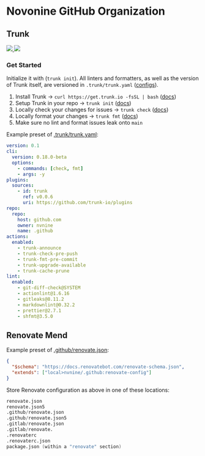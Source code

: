 <h1> Novonine GitHub Organization </h1>

## Trunk

  <a href="https://slack.trunk.io">
    <img src="https://img.shields.io/badge/slack-slack.trunk.io-blue?logo=slack"/>
  </a>
  <a href="https://docs.trunk.io">
    <img src="https://img.shields.io/badge/docs.trunk.io-7f7fcc?label=docs&logo=readthedocs&labelColor=555555&logoColor=ffffff"/>
  </a>

### Get Started

Initialize it with (`trunk init`). All linters and formatters, as well as the version of Trunk itself, are versioned in `.trunk/trunk.yaml` ([configs](https://github.com/trunk-io/configs)).

1. Install Trunk → `curl https://get.trunk.io -fsSL | bash`
   ([docs](https://docs.trunk.io/get-started))
2. Setup Trunk in your repo → `trunk init` ([docs](https://docs.trunk.io/get-started))
3. Locally check your changes for issues → `trunk check`
   ([docs](https://docs.trunk.io/check/overview))
4. Locally format your changes → `trunk fmt` ([docs](https://docs.trunk.io/check/cli))
5. Make sure no lint and format issues leak onto `main`

Example preset of [.trunk/trunk.yaml](../.trunk/trunk.yaml):

```yaml
version: 0.1
cli:
  version: 0.18.0-beta
  options:
    - commands: [check, fmt]
    - args: -y
plugins:
  sources:
    - id: trunk
      ref: v0.0.6
      uri: https://github.com/trunk-io/plugins
repo:
  repo:
    host: github.com
    owner: nvnine
    name: .github
actions:
  enabled:
    - trunk-announce
    - trunk-check-pre-push
    - trunk-fmt-pre-commit
    - trunk-upgrade-available
    - trunk-cache-prune
lint:
  enabled:
    - git-diff-check@SYSTEM
    - actionlint@1.6.16
    - gitleaks@8.11.2
    - markdownlint@0.32.2
    - prettier@2.7.1
    - shfmt@3.5.0
```

## Renovate Mend

Example preset of [.github/renovate.json](https://github.com/nvnine/.github/blob/main/.github/renovate.json):

```json
{
  "$schema": "https://docs.renovatebot.com/renovate-schema.json",
  "extends": ["local>nvnine/.github:renovate-config"]
}
```

Store Renovate configuration as above in one of these locations:

```verilog
renovate.json
renovate.json5
.github/renovate.json
.github/renovate.json5
.gitlab/renovate.json
.gitlab/renovate.
.renovaterc
.renovaterc.json
package.json (within a "renovate" section)
```
